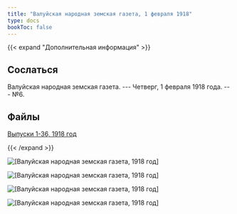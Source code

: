 ```yaml
---
title: "Валуйская народная земская газета, 1 февраля 1918"
type: docs
bookToc: false
---
```


{{< expand "Дополнительная информация" >}}
## Сослаться
Валуйская народная земская газета. --- Четверг, 1 февраля 1918 года. --- №6.

## Файлы
[Выпуски 1-36, 1918 год](https://www.dropbox.com/sh/y1y6ee755w9d7ne/AACn7mJSdbUS84WlRiocceIha?dl=0)

{{< /expand >}}

![[Валуйская народная земская газета, 1918 год]](/static/img/papers/1918_№06.jpg)

![[Валуйская народная земская газета, 1918 год]](/static/img/papers/1918_№06_p2.jpg)

![[Валуйская народная земская газета, 1918 год]](/static/img/papers/1918_№06_p3.jpg)

![[Валуйская народная земская газета, 1918 год]](/static/img/papers/1918_№06_p4.jpg)
